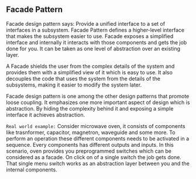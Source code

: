 ## Facade Pattern

Facade design pattern says: Provide a unified interface to a set of interfaces in a subsystem. Facade Pattern defines a higher-level interface that makes the subsystem easier to use. Facade exposes a simplified interface and internally it interacts with those components and gets the job done for you. It can be taken as one level of abstraction over an existing layer.

A Facade shields the user from the complex details of the system and provides them with a simplified view of it which is easy to use. It also decouples the code that uses the system from the details of the subsystems, making it easier to modify the system later.

Facade design pattern is one among the other design patterns that promote loose coupling. It emphasizes one more important aspect of design which is abstraction. By hiding the complexity behind it and exposing a simple interface it achieves abstraction.

`Real world example:`
Consider microwave oven, it consists of components like trasnformer, capacitor, magnetron, waveguide and some more. To perform an operation these different components needs to be activated in a sequence. Every components has different outputs and inputs. In this scenario, oven provides you preprogrammed switches which can be considered as a facade. On click on of a single switch the job gets done. That single menu switch works as an abstraction layer between you and the internal components. 
